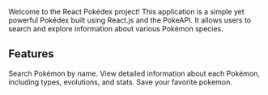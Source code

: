 Welcome to the React Pokédex project! This application is a simple yet powerful Pokédex built using React.js and the PokeAPI. It allows users to search and explore information about various Pokémon species.

## Features
Search Pokémon by name.
View detailed information about each Pokémon, including types, evolutions, and stats.
Save your favorite pokemon.
